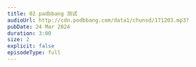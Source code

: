 ```yaml
---
title: 02 padbbang 测试
audioUrl: http://cdn.podbbang.com/data1/chunsd/171203.mp3?
pubDate: 24 Mar 2024
duration: 3:00
size: 2
explicit: false
episodeType: full
---
```

